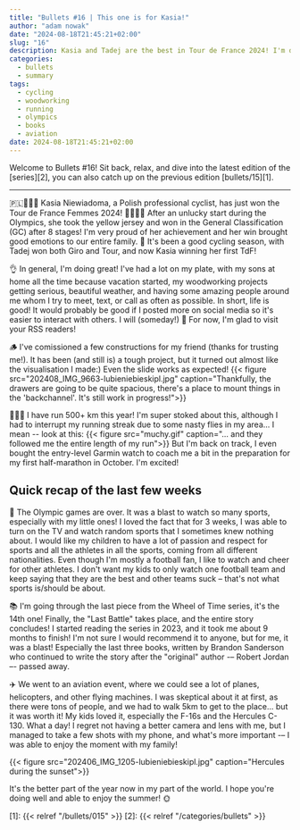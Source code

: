 ```yaml
---
title: "Bullets #16 | This one is for Kasia!"
author: "adam nowak"
date: "2024-08-18T21:45:21+02:00"
slug: "16"
description: Kasia and Tadej are the best in Tour de France 2024! I'm doing great, running a lot, and reading the last book from the Wheel of Time series. We went to an aviation event, and I'm working on a big woodworking project. Life is great!
categories:
  - bullets
  - summary
tags: 
  - cycling
  - woodworking
  - running
  - olympics
  - books
  - aviation
date: 2024-08-18T21:45:21+02:00
---
```


Welcome to Bullets #16! Sit back, relax, and dive into the latest edition of the [series][2], you can also catch up on the previous edition [bullets/15][1].

---

🇵🇱🚴🏻‍♀️ Kasia Niewiadoma, a Polish professional cyclist, has just won the Tour de France Femmes 2024! 🚴‍♀️🇵🇱 After an unlucky start during the Olympics, she took the yellow jersey and won in the General Classification (GC) after 8 stages! I'm very proud of her achievement and her win brought good emotions to our entire family. 🥹
It's been a good cycling season, with Tadej won both Giro and Tour, and now Kasia winning her first TdF!

👌 In general, I'm doing great! I've had a lot on my plate, with my sons at home all the time because vacation started, my woodworking projects getting serious, beautiful weather, and having some amazing people around me whom I try to meet, text, or call as often as possible. In short, life is good! It would probably be good if I posted more on social media so it's easier to interact with others. I will (someday!) 🙈 For now, I'm glad to visit your RSS readers!

🪵 I've comissioned a few constructions for my friend (thanks for trusting me!). It has been (and still is) a tough project, but it turned out almost like the visualisation I made:) Even the slide works as expected!
{{< figure src="202408_IMG_9663-lubieniebieskipl.jpg" caption="Thankfully, the drawers are going to be quite spacious, there's a place to mount things in the 'backchannel'. It's still work in progress!">}}

🏃🏻‍♂️ I have run 500+ km this year! I'm super stoked about this, although I had to interrupt my running streak due to some nasty flies in my area... I mean -- look at this:
{{< figure src="muchy.gif" caption="... and they followed me the entire length of my run">}}
But I'm back on track, I even bought the entry-level Garmin watch to coach me a bit in the preparation for my first half-marathon in October. I'm excited!

## Quick recap of the last few weeks

🏅 The Olympic games are over. It was a blast to watch so many sports, especially with my little ones! I loved the fact that for 3 weeks, I was able to turn on the TV and watch random sports that I sometimes knew nothing about. I would like my children to have a lot of passion and respect for sports and all the athletes in all the sports, coming from all different nationalities. Even though I'm mostly a football fan, I like to watch and cheer for other athletes. I don't want my kids to only watch one football team and keep saying that they are the best and other teams suck – that's not what sports is/should be about.

📚 I'm going through the last piece from the Wheel of Time series, it's the 14th one! Finally, the "Last Battle" takes place, and the entire story concludes! I started reading the series in 2023, and it took me about 9 months to finish! I'm not sure I would recommend it to anyone, but for me, it was a blast! Especially the last three books, written by Brandon Sanderson who continued to write the story after the "original" author -– Robert Jordan –- passed away.

✈️ We went to an aviation event, where we could see a lot of planes, helicopters, and other flying machines. I was skeptical about it at first, as there were tons of people, and we had to walk 5km to get to the place... but it was worth it! My kids loved it, especially the F-16s and the Hercules C-130. What a day! I regret not having a better camera and lens with me, but I managed to take a few shots with my phone, and what's more important -– I was able to enjoy the moment with my family!

{{< figure src="202406_IMG_1205-lubieniebieskipl.jpg" caption="Hercules during the sunset">}}

It's the better part of the year now in my part of the world. I hope you're doing well and able to enjoy the summer! 🌞

[1]: {{< relref "/bullets/015" >}}
[2]: {{< relref "/categories/bullets" >}}

